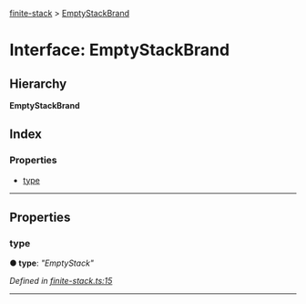 [finite-stack](../README.md) > [EmptyStackBrand](../interfaces/emptystackbrand.md)

# Interface: EmptyStackBrand

## Hierarchy

**EmptyStackBrand**

## Index

### Properties

* [type](emptystackbrand.md#type)

---

## Properties

<a id="type"></a>

###  type

**● type**: *"EmptyStack"*

*Defined in [finite-stack.ts:15](https://github.com/strong-roots-capital/finite-stack/blob/116996e/src/finite-stack.ts#L15)*

___

